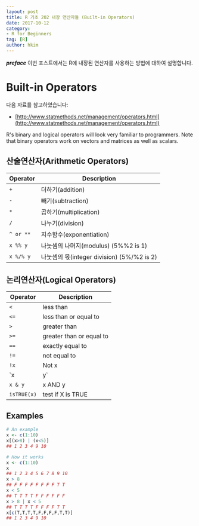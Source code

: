 ```yaml
---
layout: post  
title: R 기초 202 내장 연산자들 (Built-in Operators)  
date: 2017-10-12  
category:
- R for Beginners  
tag: [R]  
author: hkim  
---
```


***preface*** 이번 포스트에서는 R에 내장된 연산자를 사용하는 방법에 대하여 설명합니다.

# Built-in Operators

다음 자료를 참고하였습니다:  
- [http://www.statmethods.net/management/operators.html](http://www.statmethods.net/management/operators.html)

R's binary and logical operators will look very familiar to programmers. Note that binary operators work on vectors and matrices as well as scalars.

## 산술연산자(Arithmetic Operators)

Operator   | Description
-----------|-------------
`+`	       | 더하기(addition)
`-`	       | 빼기(subtraction)
`*`	       | 곱하기(multiplication)
`/`	       | 나누기(division)
`^ or **`	 | 지수함수(exponentiation)
`x %% y`	 | 나눗셈의 나머지(modulus) (5%%2 is 1)
`x %/% y`  | 나눗셈의 몫(integer division) (5%/%2 is 2)


## 논리연산자(Logical Operators)

Operator    | Description
----------- |-------------
`<`	        | less than
`<=`	      | less than or equal to
`>`	        | greater than
`>=`	      | greater than or equal to
`==`	      | exactly equal to
`!=`	      | not equal to
`!x`        | Not x
`x | y` 	  | x OR y
`x & y`     | x AND y
`isTRUE(x)` | test if X is TRUE

## Examples

```r
# An example
x <- c(1:10)
x[(x>8) | (x<5)]
## 1 2 3 4 9 10

# How it works
x <- c(1:10)
x
## 1 2 3 4 5 6 7 8 9 10
x > 8
## F F F F F F F F T T
x < 5
## T T T T F F F F F F
x > 8 | x < 5
## T T T T F F F F T T
x[c(T,T,T,T,F,F,F,F,T,T)]
## 1 2 3 4 9 10
```
